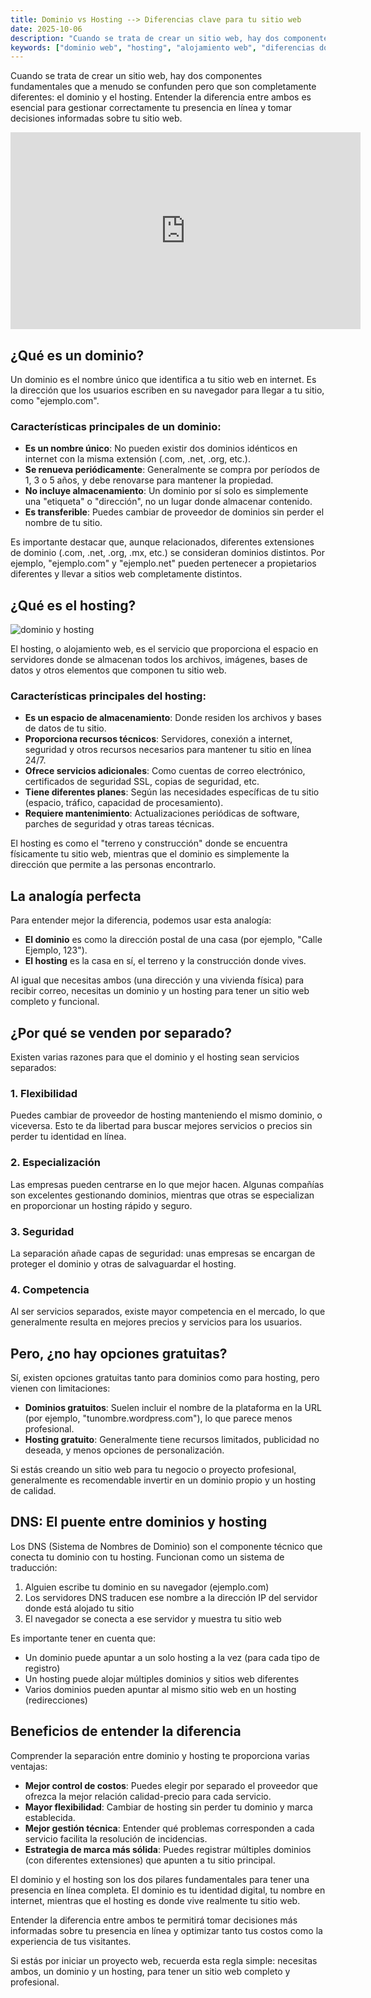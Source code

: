 ```yaml
---
title: Dominio vs Hosting --> Diferencias clave para tu sitio web
date: 2025-10-06
description: "Cuando se trata de crear un sitio web, hay dos componentes fundamentales que a menudo se confunden pero que son completamente diferentes: el dominio y el hosting. Entender la diferencia entre ambos es esencial para gestionar correctamente tu presencia en línea y tomar decisiones informadas sobre tu sitio web."
keywords: ["dominio web", "hosting", "alojamiento web", "diferencias dominio y hosting", "servidores DNS", "gestión de sitios web", "comprar dominio", "servicios de hosting", "presencia online", "extensiones de dominio"]
---
```




Cuando se trata de crear un sitio web, hay dos componentes fundamentales que a menudo se confunden pero que son completamente diferentes: el dominio y el hosting. Entender la diferencia entre ambos es esencial para gestionar correctamente tu presencia en línea y tomar decisiones informadas sobre tu sitio web.

<iframe width="560" height="315" src="https://www.youtube.com/embed/I7fs6PvFY0U?si=ChyFq0Z7GQCwyiza" title="YouTube video player" frameborder="0" allow="accelerometer; autoplay; clipboard-write; encrypted-media; gyroscope; picture-in-picture; web-share" referrerpolicy="strict-origin-when-cross-origin" allowfullscreen></iframe>



## ¿Qué es un dominio?

Un dominio es el nombre único que identifica a tu sitio web en internet. Es la dirección que los usuarios escriben en su navegador para llegar a tu sitio, como "ejemplo.com".

### Características principales de un dominio:

- **Es un nombre único**: No pueden existir dos dominios idénticos en internet con la misma extensión (.com, .net, .org, etc.).
- **Se renueva periódicamente**: Generalmente se compra por períodos de 1, 3 o 5 años, y debe renovarse para mantener la propiedad.
- **No incluye almacenamiento**: Un dominio por sí solo es simplemente una "etiqueta" o "dirección", no un lugar donde almacenar contenido.
- **Es transferible**: Puedes cambiar de proveedor de dominios sin perder el nombre de tu sitio.

Es importante destacar que, aunque relacionados, diferentes extensiones de dominio (.com, .net, .org, .mx, etc.) se consideran dominios distintos. Por ejemplo, "ejemplo.com" y "ejemplo.net" pueden pertenecer a propietarios diferentes y llevar a sitios web completamente distintos.

## ¿Qué es el hosting?

![dominio y hosting](https://blog.hostingplus.cl/wp-content/uploads/2019/09/diferencia-hosting-dominio-wallpaper.png)

El hosting, o alojamiento web, es el servicio que proporciona el espacio en servidores donde se almacenan todos los archivos, imágenes, bases de datos y otros elementos que componen tu sitio web.

### Características principales del hosting:

- **Es un espacio de almacenamiento**: Donde residen los archivos y bases de datos de tu sitio.
- **Proporciona recursos técnicos**: Servidores, conexión a internet, seguridad y otros recursos necesarios para mantener tu sitio en línea 24/7.
- **Ofrece servicios adicionales**: Como cuentas de correo electrónico, certificados de seguridad SSL, copias de seguridad, etc.
- **Tiene diferentes planes**: Según las necesidades específicas de tu sitio (espacio, tráfico, capacidad de procesamiento).
- **Requiere mantenimiento**: Actualizaciones periódicas de software, parches de seguridad y otras tareas técnicas.

El hosting es como el "terreno y construcción" donde se encuentra físicamente tu sitio web, mientras que el dominio es simplemente la dirección que permite a las personas encontrarlo.

## La analogía perfecta

Para entender mejor la diferencia, podemos usar esta analogía:

- **El dominio** es como la dirección postal de una casa (por ejemplo, "Calle Ejemplo, 123").
- **El hosting** es la casa en sí, el terreno y la construcción donde vives.

Al igual que necesitas ambos (una dirección y una vivienda física) para recibir correo, necesitas un dominio y un hosting para tener un sitio web completo y funcional.

## ¿Por qué se venden por separado?

Existen varias razones para que el dominio y el hosting sean servicios separados:

### 1. Flexibilidad

Puedes cambiar de proveedor de hosting manteniendo el mismo dominio, o viceversa. Esto te da libertad para buscar mejores servicios o precios sin perder tu identidad en línea.

### 2. Especialización

Las empresas pueden centrarse en lo que mejor hacen. Algunas compañías son excelentes gestionando dominios, mientras que otras se especializan en proporcionar un hosting rápido y seguro.

### 3. Seguridad

La separación añade capas de seguridad: unas empresas se encargan de proteger el dominio y otras de salvaguardar el hosting.

### 4. Competencia

Al ser servicios separados, existe mayor competencia en el mercado, lo que generalmente resulta en mejores precios y servicios para los usuarios.

## Pero, ¿no hay opciones gratuitas?

Sí, existen opciones gratuitas tanto para dominios como para hosting, pero vienen con limitaciones:

- **Dominios gratuitos**: Suelen incluir el nombre de la plataforma en la URL (por ejemplo, "tunombre.wordpress.com"), lo que parece menos profesional.
- **Hosting gratuito**: Generalmente tiene recursos limitados, publicidad no deseada, y menos opciones de personalización.

Si estás creando un sitio web para tu negocio o proyecto profesional, generalmente es recomendable invertir en un dominio propio y un hosting de calidad.

## DNS: El puente entre dominios y hosting

Los DNS (Sistema de Nombres de Dominio) son el componente técnico que conecta tu dominio con tu hosting. Funcionan como un sistema de traducción:

1. Alguien escribe tu dominio en su navegador (ejemplo.com)
2. Los servidores DNS traducen ese nombre a la dirección IP del servidor donde está alojado tu sitio
3. El navegador se conecta a ese servidor y muestra tu sitio web

Es importante tener en cuenta que:

- Un dominio puede apuntar a un solo hosting a la vez (para cada tipo de registro)
- Un hosting puede alojar múltiples dominios y sitios web diferentes
- Varios dominios pueden apuntar al mismo sitio web en un hosting (redirecciones)

## Beneficios de entender la diferencia

Comprender la separación entre dominio y hosting te proporciona varias ventajas:

- **Mejor control de costos**: Puedes elegir por separado el proveedor que ofrezca la mejor relación calidad-precio para cada servicio.
- **Mayor flexibilidad**: Cambiar de hosting sin perder tu dominio y marca establecida.
- **Mejor gestión técnica**: Entender qué problemas corresponden a cada servicio facilita la resolución de incidencias.
- **Estrategia de marca más sólida**: Puedes registrar múltiples dominios (con diferentes extensiones) que apunten a tu sitio principal.



El dominio y el hosting son los dos pilares fundamentales para tener una presencia en línea completa. El dominio es tu identidad digital, tu nombre en internet, mientras que el hosting es donde vive realmente tu sitio web.

Entender la diferencia entre ambos te permitirá tomar decisiones más informadas sobre tu presencia en línea y optimizar tanto tus costos como la experiencia de tus visitantes.

Si estás por iniciar un proyecto web, recuerda esta regla simple: necesitas ambos, un dominio y un hosting, para tener un sitio web completo y profesional.